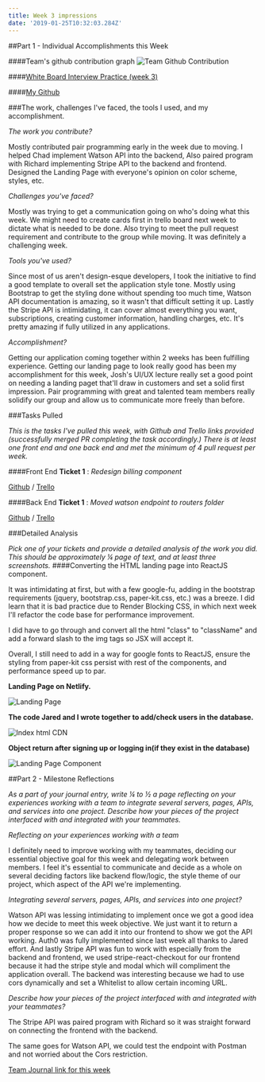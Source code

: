 ```yaml
---
title: Week 3 impressions
date: '2019-01-25T10:32:03.284Z'
---
```


##Part 1 - Individual Accomplishments this Week

####Team's github contribution graph
![Team Github Contribution](./group-contribute.png)

####[White Board Interview Practice (week 3)](https://youtu.be/4GnB9bsl5bs)

####[My Github](https://github.com/Ta1grr)

###The work, challenges I've faced, the tools I used, and my accomplishment.

_The work you contribute?_

Mostly contributed pair programming early in the week due to moving. I helped Chad implement Watson API into the backend, Also paired program with Richard implementing Stripe API to the backend and frontend. Designed the Landing Page with everyone's opinion on color scheme, styles, etc.

_Challenges you've faced?_

Mostly was trying to get a communication going on who's doing what this week. We might need to create cards first in trello board next week to dictate what is needed to be done. Also trying to meet the pull request requirement and contribute to the group while moving. It was definitely a challenging week.

_Tools you've used?_

Since most of us aren't design-esque developers, I took the initiative to find a good template to overall set the application style tone. Mostly using Bootstrap to get the styling done without spending too much time, Watson API documentation is amazing, so it wasn't that difficult setting it up. Lastly the Stripe API is intimidating, it can cover almost everything you want, subscriptions, creating customer information, handling charges, etc. It's pretty amazing if fully utilized in any applications.

_Accomplishment?_

Getting our application coming together within 2 weeks has been fulfilling experience. Getting our landing page to look really good has been my accomplishment for this week, Josh's UI/UX lecture really set a good point on needing a landing paget that'll draw in customers and set a solid first impression. Pair programming with great and talented team members really solidify our group and allow us to communicate more freely than before.

###Tasks Pulled

_This is the tasks I've pulled this week, with Github and Trello links provided (successfully merged PR completing the task accordingly.) There is at least one front end and one back end and met the minimum of 4 pull request per week._

####Front End
**Ticket 1** :
_Redesign billing component_

[Github](https://github.com/Lambda-School-Labs/dont-send-that-email/pull/69) / [Trello](https://trello.com/c/sZuBwLgU/63-responsive-billing-component-mobile)

<!-- **Ticket 2** :
_Finishing up Stripe on frontend to communicate with backend._

[Github](https://github.com/Lambda-School-Labs/dont-send-that-email/pull/45) / [Trello](https://trello.com/c/FvF0bzBC/55-stripe-front-and-backend-for-dste)

**Ticket 3** :
_Converted the HTML Landing Page to ReactJS_

[Github](https://github.com/Lambda-School-Labs/dont-send-that-email/pull/54) / [Trello](https://trello.com/c/byDDmoEz/62-converting-landing-page-to-reactjs-component) -->

####Back End
**Ticket 1** :
_Moved watson endpoint to routers folder_

[Github](https://github.com/Lambda-School-Labs/dont-send-that-email/pull/70) / [Trello](https://trello.com/c/MeTzefxJ/80-move-watson-endpoint-to-routers-folder)

###Detailed Analysis

_Pick one of your tickets and provide a detailed analysis of the work you did.  This should be approximately ¼ page of text, and at least three screenshots._
####Converting the HTML landing page into ReactJS component.

It was intimidating at first, but with a few google-fu, adding in the bootstrap requirements (jquery, bootstrap.css, paper-kit.css, etc.) was a breeze. I did learn that it is bad practice due to Render Blocking CSS, in which next week I'll refactor the code base for performance improvement.

I did have to go through and convert all the html "class" to "className" and add a forward slash to the img tags so JSX will accept it.

Overall, I still need to add in a way for google fonts to ReactJS, ensure the styling from paper-kit css persist with rest of the components, and performance speed up to par.

**Landing Page on Netlify.**

![Landing Page](./netlify-landing-page.png)

**The code Jared and I wrote together to add/check users in the database.**

![Index html CDN](./indexhtml-cdn.png)

**Object return after signing up or logging in(if they exist in the database)**

![Landing Page Component](./landing-page-component.png)

##Part 2 - Milestone Reflections

_As a part of your journal entry, write ¼ to ½ a page reflecting on your experiences working with a team to integrate several servers, pages, APIs, and services into one project. Describe how your pieces of the project interfaced with and integrated with your teammates._

_Reflecting on your experiences working with a team_

I definitely need to improve working with my teammates, deciding our essential objective goal for this week and delegating work between members. I feel it's essential to communicate and decide as a whole on several deciding factors like backend flow/logic, the style theme of our project, which aspect of the API we're implementing.

_Integrating several servers, pages, APIs, and services into one project?_

Watson API was lessing intimidating to implement once we got a good idea how we decide to meet this week objective. We just want it to return a proper response so we can add it into our frontend to show we got the API working. Auth0 was fully implemented since last week all thanks to Jared effort. And lastly Stripe API was fun to work with especially from the backend and frontend, we used stripe-react-checkout for our frontend because it had the stripe style and modal which will compliment the application overall. The backend was interesting because we had to use cors dynamically and set a Whitelist to allow certain incoming URL.

_Describe how your pieces of the project interfaced with and integrated with your teammates?_

The Stripe API was paired program with Richard so it was straight forward on connecting the frontend with the backend.

The same goes for Watson API, we could test the endpoint with Postman and not worried about the Cors restriction.

[Team Journal link for this week](https://learn.lambdaschool.com/labs/sprint/recumtvkqrfgmx228)
